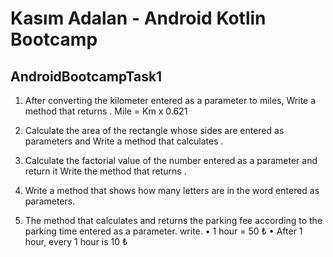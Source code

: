 #  Kasım Adalan - Android Kotlin Bootcamp 
## AndroidBootcampTask1

1. After converting the kilometer entered as a parameter to miles,
Write a method that returns . Mile = Km x 0.621
2. Calculate the area of the rectangle whose sides are entered as parameters and
Write a method that calculates .
3. Calculate the factorial value of the number entered as a parameter and return it
Write the method that returns .
4. Write a method that shows how many letters are in the word entered as parameters.

5. The method that calculates and returns the parking fee according to the parking time entered as a parameter.
write.
• 1 hour = 50 ₺
• After 1 hour, every 1 hour is 10 ₺
